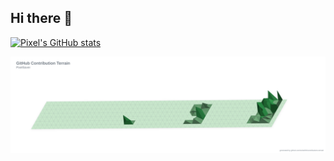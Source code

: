 ## Hi there 👋

[![Pixel's GitHub stats](https://github-readme-stats.vercel.app/api?username=PixelSaver)](https://github.com/anuraghazra/github-readme-stats)

![Contribution Terrain](images/terrain-PixelSaver.svg)
<!--
**PixelSaver/PixelSaver** is a ✨ _special_ ✨ repository because its `README.md` (this file) appears on your GitHub profile.

Here are some ideas to get you started:

- 🔭 I’m currently working on ...
- 🌱 I’m currently learning ...
- 👯 I’m looking to collaborate on ...
- 🤔 I’m looking for help with ...
- 💬 Ask me about ...
- 📫 How to reach me: ...
- 😄 Pronouns: ...
- ⚡ Fun fact: ...
-->
